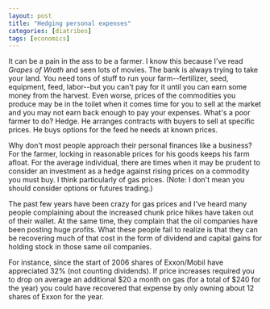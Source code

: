 ```yaml
---
layout: post
title: "Hedging personal expenses"
categories: [diatribes]
tags: [economics]
---
```

It can be a pain in the ass to be a farmer. I know this because I've read _Grapes of Wrath_ and seen lots of movies. The bank is always trying to take your land. You need tons of stuff to run your farm--fertilizer, seed, equipment, feed, labor--but you can't pay for it until you can earn some money from the harvest. Even worse, prices of the commodities you produce may be in the toilet when it comes time for you to sell at the market and you may not earn back enough to pay your expenses. What's a poor farmer to do? Hedge. He arranges contracts with buyers to sell at specific prices. He buys options for the feed he needs at known prices.

Why don't most people approach their personal finances like a business? For the farmer, locking in reasonable prices for his goods keeps his farm afloat. For the average individual, there are times when it may be prudent to consider an investment as a hedge against rising prices on a commodity you must buy. I think particularly of gas prices. (Note: I don't mean you should consider options or futures trading.)

The past few years have been crazy for gas prices and I've heard many people complaining about the increased chunk price hikes have taken out of their wallet. At the same time, they complain that the oil companies have been posting huge profits. What these people fail to realize is that they can be recovering much of that cost in the form of dividend and capital gains for holding stock in those same oil companies.

For instance, since the start of 2006 shares of Exxon/Mobil have appreciated 32% (not counting dividends). If price increases required you to drop on average an additional $20 a month on gas (for a total of $240 for the year) you could have recovered that expense by only owning about 12 shares of Exxon for the year.
